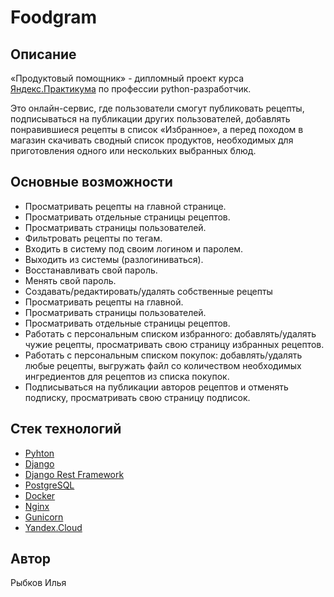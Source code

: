 # Foodgram

## Описание
«Продуктовый помощник» - дипломный проект курса [Яндекс.Практикума](https://praktikum.yandex.ru) по профессии python-разработчик.

Это онлайн-сервис, где пользователи смогут публиковать рецепты, подписываться на публикации других пользователей, добавлять понравившиеся рецепты в список «Избранное», а перед походом в магазин скачивать сводный список продуктов, необходимых для приготовления одного или нескольких выбранных блюд.
##  Основные возможности

-   Просматривать рецепты на главной странице.
-   Просматривать отдельные страницы рецептов.
-   Просматривать страницы пользователей.
-   Фильтровать рецепты по тегам.
-   Входить в систему под своим логином и паролем.
-   Выходить из системы (разлогиниваться).
-   Восстанавливать свой пароль.
-   Менять свой пароль.
-   Создавать/редактировать/удалять собственные рецепты
-   Просматривать рецепты на главной.
-   Просматривать страницы пользователей.
-   Просматривать отдельные страницы рецептов.
-   Работать с персональным списком избранного: добавлять/удалять чужие рецепты, просматривать свою страницу избранных рецептов.
-   Работать с персональным списком покупок: добавлять/удалять любые рецепты, выгружать файл со количеством необходимых ингредиентов для рецептов из списка покупок.
-   Подписываться на публикации авторов рецептов и отменять подписку, просматривать свою страницу подписок.

## Стек технологий
* [Pyhton](https://www.python.org/)
* [Django](https://www.djangoproject.com/)
* [Django Rest Framework](https://www.django-rest-framework.org/)
* [PostgreSQL](https://www.postgresql.org/)
* [Docker](https://www.docker.com/)
* [Nginx](https://nginx.org/ru/)
* [Gunicorn](https://gunicorn.org/)
* [Yandex.Cloud](https://cloud.yandex.ru/)

## Автор 
Рыбков Илья